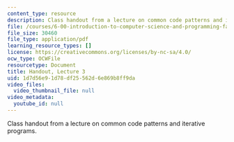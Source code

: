 ```yaml
---
content_type: resource
description: Class handout from a lecture on common code patterns and iterative programs.
file: /courses/6-00-introduction-to-computer-science-and-programming-fall-2008/1d7d56e91d78df25562d6e869b8ff9da_lec3.pdf
file_size: 30460
file_type: application/pdf
learning_resource_types: []
license: https://creativecommons.org/licenses/by-nc-sa/4.0/
ocw_type: OCWFile
resourcetype: Document
title: Handout, Lecture 3
uid: 1d7d56e9-1d78-df25-562d-6e869b8ff9da
video_files:
  video_thumbnail_file: null
video_metadata:
  youtube_id: null
---
```

Class handout from a lecture on common code patterns and iterative programs.